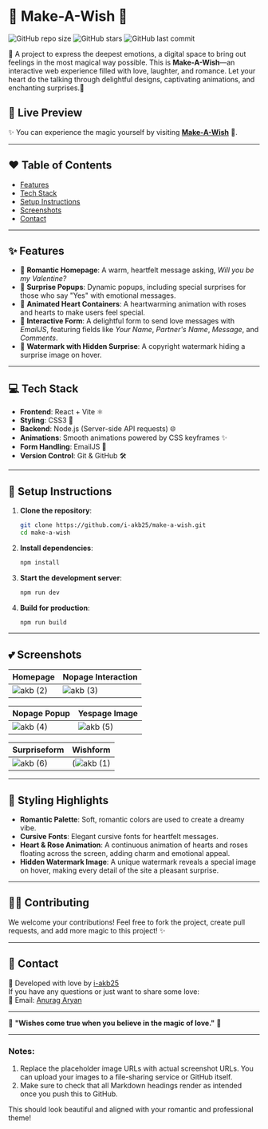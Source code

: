 # 🌸 **Make-A-Wish** 🌸  
![GitHub repo size](https://img.shields.io/github/repo-size/i-akb25/make-a-wish?color=ff69b4&style=flat-square) ![GitHub stars](https://img.shields.io/github/stars/i-akb25/make-a-wish?style=social) ![GitHub last commit](https://img.shields.io/github/last-commit/i-akb25/make-a-wish?color=ff69b4&style=flat-square)

💌 A project to express the deepest emotions, a digital space to bring out feelings in the most magical way possible. This is **Make-A-Wish**—an interactive web experience filled with love, laughter, and romance. Let your heart do the talking through delightful designs, captivating animations, and enchanting surprises.💫

## 🌟 **Live Preview**
✨ You can experience the magic yourself by visiting [**Make-A-Wish**](https://github.com/i-akb25/make-a-wish/) 🌹.

---

## ❤️ **Table of Contents**
- [Features](#features)
- [Tech Stack](#tech-stack)
- [Setup Instructions](#setup-instructions)
- [Screenshots](#screenshots)
- [Contact](#contact)

---

## ✨ **Features**
- 🌷 **Romantic Homepage**: A warm, heartfelt message asking, *Will you be my Valentine?*
- 🎁 **Surprise Popups**: Dynamic popups, including special surprises for those who say "Yes" with emotional messages.
- 💌 **Animated Heart Containers**: A heartwarming animation with roses and hearts to make users feel special.
- 💖 **Interactive Form**: A delightful form to send love messages with *EmailJS*, featuring fields like *Your Name*, *Partner's Name*, *Message*, and *Comments*.
- 🎨 **Watermark with Hidden Surprise**: A copyright watermark hiding a surprise image on hover.

---

## 💻 **Tech Stack**
- **Frontend**: React + Vite ⚛️
- **Styling**: CSS3 💅
- **Backend**: Node.js (Server-side API requests) 🌐
- **Animations**: Smooth animations powered by CSS keyframes ✨
- **Form Handling**: EmailJS 💌
- **Version Control**: Git & GitHub 🛠️

---

## 🌹 **Setup Instructions**

1. **Clone the repository**:
   ```bash
   git clone https://github.com/i-akb25/make-a-wish.git
   cd make-a-wish
   ```

2. **Install dependencies**:
   ```bash
   npm install
   ```

3. **Start the development server**:
   ```bash
   npm run dev
   ```

4. **Build for production**:
   ```bash
   npm run build
   ```

---

## 💕 **Screenshots**

| **Homepage**                | **Nopage Interaction**          |
|-----------------------------|-------------------------------|
| ![akb (2)](https://github.com/user-attachments/assets/cc0518ba-fef4-43a4-b6f0-3d617b1206b6) | ![akb (3)](https://github.com/user-attachments/assets/c987a1f2-a9fd-4692-915e-ec2918b50ac1) |

| **Nopage Popup**                | **Yespage Image**          |
|-----------------------------|-----------------------------|
| ![akb (4)](https://github.com/user-attachments/assets/9fb5015d-f35d-4d65-bac3-c95286f331d3) | ![akb (5)](https://github.com/user-attachments/assets/730eccfb-a00c-45d1-8ec6-c51eb8a265a2)|

| **Surpriseform**                | **Wishform**          |
|-----------------------------|-----------------------------|
| ![akb (6)](https://github.com/user-attachments/assets/84e84d84-0184-4106-a6fd-e3e1dfc1cf79) | (![akb (1)](https://github.com/user-attachments/assets/638a46b9-bbf4-46ad-bdc0-8b5d8c8a30c6)|

---

## 🎨 **Styling Highlights**
- **Romantic Palette**: Soft, romantic colors are used to create a dreamy vibe.
- **Cursive Fonts**: Elegant cursive fonts for heartfelt messages.
- **Heart & Rose Animation**: A continuous animation of hearts and roses floating across the screen, adding charm and emotional appeal.
- **Hidden Watermark Image**: A unique watermark reveals a special image on hover, making every detail of the site a pleasant surprise.

---

## 👨‍💻 **Contributing**
We welcome your contributions! Feel free to fork the project, create pull requests, and add more magic to this project! ✨

---

## 💬 **Contact**

💖 Developed with love by [i-akb25](https://github.com/i-akb25)  
If you have any questions or just want to share some love:  
📧 Email: [Anurag Aryan](mailto:anuragaryanofficial@gmail.com)

---

🌹 **"Wishes come true when you believe in the magic of love."** 🌹

---

### Notes:
1. Replace the placeholder image URLs with actual screenshot URLs. You can upload your images to a file-sharing service or GitHub itself.
2. Make sure to check that all Markdown headings render as intended once you push this to GitHub. 

This should look beautiful and aligned with your romantic and professional theme!
